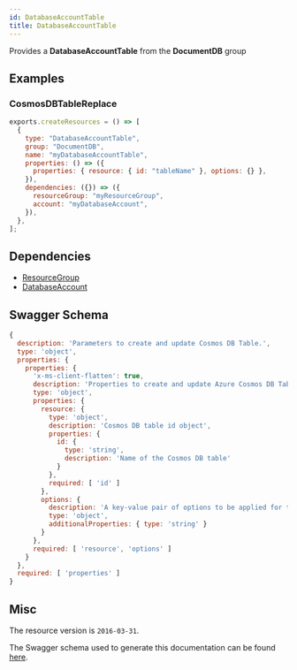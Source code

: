 ```yaml
---
id: DatabaseAccountTable
title: DatabaseAccountTable
---
```

Provides a **DatabaseAccountTable** from the **DocumentDB** group
## Examples
### CosmosDBTableReplace
```js
exports.createResources = () => [
  {
    type: "DatabaseAccountTable",
    group: "DocumentDB",
    name: "myDatabaseAccountTable",
    properties: () => ({
      properties: { resource: { id: "tableName" }, options: {} },
    }),
    dependencies: ({}) => ({
      resourceGroup: "myResourceGroup",
      account: "myDatabaseAccount",
    }),
  },
];

```
## Dependencies
- [ResourceGroup](../Resources/ResourceGroup.md)
- [DatabaseAccount](../DocumentDB/DatabaseAccount.md)
## Swagger Schema
```js
{
  description: 'Parameters to create and update Cosmos DB Table.',
  type: 'object',
  properties: {
    properties: {
      'x-ms-client-flatten': true,
      description: 'Properties to create and update Azure Cosmos DB Table.',
      type: 'object',
      properties: {
        resource: {
          type: 'object',
          description: 'Cosmos DB table id object',
          properties: {
            id: {
              type: 'string',
              description: 'Name of the Cosmos DB table'
            }
          },
          required: [ 'id' ]
        },
        options: {
          description: 'A key-value pair of options to be applied for the request. This corresponds to the headers sent with the request.',
          type: 'object',
          additionalProperties: { type: 'string' }
        }
      },
      required: [ 'resource', 'options' ]
    }
  },
  required: [ 'properties' ]
}
```
## Misc
The resource version is `2016-03-31`.

The Swagger schema used to generate this documentation can be found [here](https://github.com/Azure/azure-rest-api-specs/tree/main/specification/cosmos-db/resource-manager/Microsoft.DocumentDB/stable/2016-03-31/cosmos-db.json).
